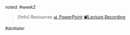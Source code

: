 noted: #week2 

> [!info] Resources
> [📊 PowerPoint](Resources/RelationalDatabases.pdf)
> [📽️Lecture Recording]()

#doitlater 
